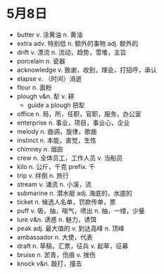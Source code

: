 # 5月8日

- butter v. 涂黄油 n. 黄油
- extra adv. 特别低 n. 额外的事物 adj. 额外的
- drift v. 漂流 n. 流动，趋势，雪堆，主旨
- porcelain n. 瓷器
- acknowledge v. 致谢，收到，理会，打招呼，承认
- elapse v. （时间）消逝
- flour n. 面粉
- plough v&n. 犁 v. 耕
  - guide a plough 把犁
- office n. 局，所，任职，官职，服务，办公室
- enterprise n. 事业，项目，事业心，企业
- melody n. 曲调，旋律，歌曲
- instinct n. 本能，直觉，生性
- chimney n. 烟囱
- crew n. 全体员工，工作人员 v. 当船员
- kilo n. 公斤，千克 prefix. 千
- trip v. 绊倒 n. 旅行
- stream v. 涌流 n. 小溪，流
- submarine n. 潜水艇 adj. 海底的，水底的
- ticket n. 候选人名单，罚款传单，票
- puff v. 吸，抽，喘气，喷出 n. 抽，一缕，少量
- lure v&n. 诱惑 n. 魅力，诱饵
- peak adj. 最大值的 v. 到达高峰 n. 顶峰
- ambassador n. 大使，代表
- draft n. 草稿，汇票，征兵 v. 起草，征募
- bruise n. 淤青，伤痕 v. 挫伤
- knock v&n. 敲打，撞击
